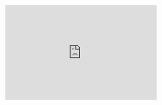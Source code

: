 <div style="width:480px"><iframe allow="fullscreen" frameBorder="0" height="300" src="https://giphy.com/embed/xxPqL4BBV3o46xWT9l/video" width="480"></iframe></div>
